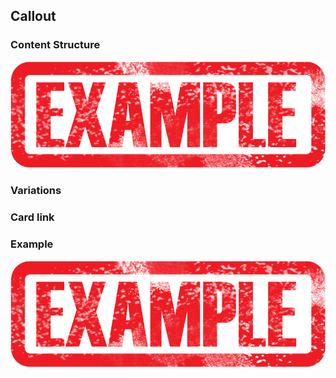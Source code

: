 ## Callout

### Content Structure

![expample.png](..%2Fassets%2Fexample.png)

### Variations

### Card link

### Example

![expample.png](..%2Fassets%2Fexample.png)
